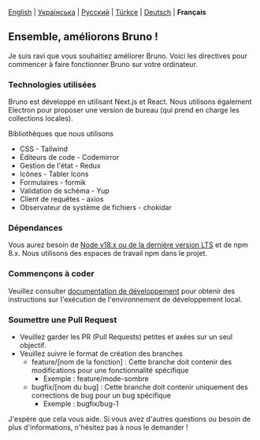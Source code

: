 [English](contributing.md) | [Українська](/contributing_ua.md) | [Русский](/contributing_ru.md) | [Türkçe](/contributing_tr.md) | [Deutsch](/contributing_de.md) | **Français**

## Ensemble, améliorons Bruno !

Je suis ravi que vous souhaitiez améliorer Bruno. Voici les directives pour commencer à faire fonctionner Bruno sur votre ordinateur.

### Technologies utilisées

Bruno est développé en utilisant Next.js et React. Nous utilisons également Electron pour proposer une version de bureau (qui prend en charge les collections locales).

Bibliothèques que nous utilisons

- CSS - Tailwind
- Éditeurs de code - Codemirror
- Gestion de l'état - Redux
- Icônes - Tabler Icons
- Formulaires - formik
- Validation de schéma - Yup
- Client de requêtes - axios
- Observateur de système de fichiers - chokidar

### Dépendances

Vous aurez besoin de [Node v18.x ou de la dernière version LTS](https://nodejs.org/fr/) et de npm 8.x. Nous utilisons des espaces de travail npm dans le projet.

### Commençons à coder

Veuillez consulter [documentation de développement](docs/development_fr.md) pour obtenir des instructions sur l'exécution de l'environnement de développement local.

### Soumettre une Pull Request

- Veuillez garder les PR (Pull Requests) petites et axées sur un seul objectif.
- Veuillez suivre le format de création des branches
  - feature/[nom de la fonction] : Cette branche doit contenir des modifications pour une fonctionnalité spécifique
    - Exemple : feature/mode-sombre
  - bugfix/[nom du bug] : Cette branche doit contenir uniquement des corrections de bug pour un bug spécifique
    - Exemple : bugfix/bug-1

J'espère que cela vous aide. Si vous avez d'autres questions ou besoin de plus d'informations, n'hésitez pas à nous le demander !
